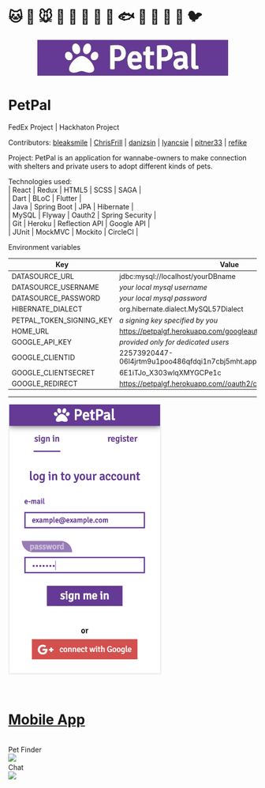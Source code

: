  # :cat: :dog: :mouse: :koala: :pig: :wolf: :baby_chick: :penguin: :fish: :hamster: :chicken: :octopus: :rabbit: :bird:


<p align="center">
   <img src="readmepics/petpal.JPG">
</p>

# PetPal
FedEx Project | Hackhaton Project 

Contributors: 
[bleaksmile](https://github.com/bleaksmile) | [ChrisFrill](https://github.com/chrisfrill) | [danizsin](https://github.com/danizsin) | [lyancsie](https://github.com/lyancsie) | [pitner33](https://github.com/pitner33) | [refike](https://github.com/refike) 

Project: PetPal is an application for wannabe-owners to make connection with shelters and private users to adopt different kinds of pets.

Technologies used:
<br>
| React | Redux | HTML5 | SCSS | SAGA |
<br>
| Dart  | BLoC | Flutter |
<br>
| Java | Spring Boot | JPA | Hibernate | 
<br>
| MySQL | Flyway | Oauth2 | Spring Security | 
<br>
| Git | Heroku | Reflection API | Google API |
<br>
| JUnit | MockMVC | Mockito | CircleCI |

Environment variables 

| Key | Value |
| --- | ----- | 
|DATASOURCE_URL | jdbc:mysql://localhost/yourDBname |
|DATASOURCE_USERNAME | *your local mysql username* |
|DATASOURCE_PASSWORD | *your local mysql password* |
|HIBERNATE_DIALECT | org.hibernate.dialect.MySQL57Dialect|
|PETPAL_TOKEN_SIGNING_KEY | *a signing key specified by you* |
|HOME_URL | https://petpalgf.herokuapp.com/googleauth |
|GOOGLE_API_KEY | *provided only for dedicated users* |
|GOOGLE_CLIENTID | 22573920447-06l4jrtm9u1poo486qfdqi1n7cbj5mht.apps.googleusercontent.com |
|GOOGLE_CLIENTSECRET | 6E1iTJo_X303wlqXMYGCPe1c |
|GOOGLE_REDIRECT | https://petpalgf.herokuapp.com//oauth2/callback/google |

_________________________________________________________________


![alt text](readmepics/screenshot.png)

<br>

# [Mobile App](https://github.com/ChrisFrill/petpal)

<br>
Pet Finder
<br>
<img src="https://raw.githubusercontent.com/green-fox-academy/petpal/develop/readmepics/petfinder.gif" data-canonical-src="https://raw.githubusercontent.com/green-fox-academy/petpal/develop/readmepics/petfinder.gifg" width="300"/>

<br>
Chat
<br>
<img src="https://raw.githubusercontent.com/green-fox-academy/petpal/develop/readmepics/image_upload.gif" data-canonical-src="https://raw.githubusercontent.com/green-fox-academy/petpal/develop/readmepics/image_upload.gifg" width="300"/>

